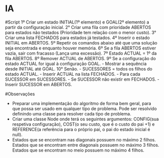 # IA

#Script
1º Criar um estado INITIAL(1º elemento) e GOAL(2º elemento) a partir da configuração inicial.
2° Criar uma fila com prioridade ABERTOS para estados não testados (Prioridade tem relação com o menor custo).
3° Criar uma lista FECHADOS para estados já testados.
4º Inserir o estado INITIAL em ABERTOS.
5º Repetir os comandos abaixo até que uma solução seja encontrada e enquanto houver memória.
  6º Se a fila ABERTOS estiver vazia, sair com fracasso (Lança uma excessão).
  7º Estado ACTUAL = 1º da fila ABERTOS.
  8º Remover ACTUAL de ABERTOS.
  9º Se a configuração do estado ACTUAL for igual à configuração GOAL.
    - Mostrar a sequência desde INITIAL até GOAL.
  10° Senão.
    - SUCESSORES = todos os filhos do estado ACTUAL.
    - Inserir ACTUAL na lista FECHADOS.
    - Para cada SUCESSOR em SUCESSORES.
      - Se SUCESSOR não existir em FECHADOS.
        - Inserir SUCESSOR em ABERTOS.
        
#Observações
- Preparar uma implementação do algoritmo de forma bem geral, para que possa ser usado em qualquer tipo de problema. Pode ser resolvido definindo uma classe para resolver cada tipo de problema.
- Criar uma classe Node onde terá os seguintes argumentos: CONFIG(sua respetiva configuração), COST(o seu custo, que é o custo do pai +1) e REFERENCE(a referência para o próprio pai, o pai do estado inicial é null).
- Estados que se encontram nas diagonais possuem no máximo 2 filhos. Estados que se encontram entre diagonais possuem no máximo 3 filhos. Estados que se encontram no meio possuem no máximo 4 filhos.
